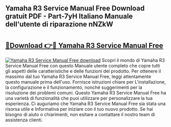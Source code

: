 ## Yamaha R3 Service Manual Free Download gratuit PDF - Part-7yH Italiano Manuale dell'utente di riparazione nNZkW

# <h2><a href="http://dfgfwm0.blite.top/?on=Yamaha+R3+Service+Manual+Free">🔗Download 👉🔴 Yamaha R3 Service Manual Free</a></h2>

[![Yamaha R3 Service Manual Free download](https://i.imgur.com/lujVjoI.png)](http://dfgfwm0.blite.top/?on=Yamaha+R3+Service+Manual+Free)
Scopri il mondo di Yamaha R3 Service Manual Free con questo Manuale utente completo che copre tutti gli aspetti delle caratteristiche e delle funzioni del prodotto. Per ottenere il massimo dal tuo Yamaha R3 Service Manual Free, leggi attentamente questo manuale prima dell'uso. Fornisce istruzioni chiare per L'installazione, la configurazione e il funzionamento, nonché suggerimenti per la risoluzione dei problemi comuni. Questo Yamaha R3 Service Manual Free ha una varietà di funzionalità che puoi utilizzare per personalizzare la tua esperienza. Ci auguriamo che Yamaha R3 Service Manual Free sia stata una risorsa utile e Informativa per iniziare con il tuo nuovo prodotto. Se hai bisogno di aiuto o chiarimenti, non esitare a contattare il nostro team di assistenza clienti.
